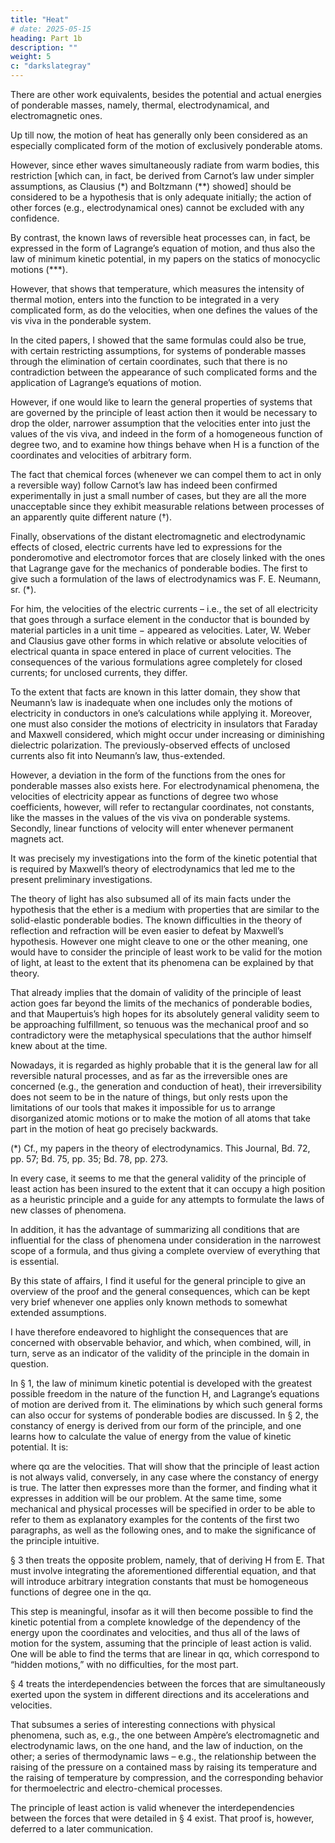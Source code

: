 ```yaml
---
title: "Heat"
# date: 2025-05-15
heading: Part 1b
description: ""
weight: 5
c: "darkslategray"
---
```




There are other work equivalents, besides the potential and actual energies of ponderable masses, namely, thermal, electrodynamical, and electromagnetic ones. 

Up till now, the motion of heat has generally only been considered as an especially complicated form of the motion of exclusively ponderable atoms. 

However, since ether waves simultaneously radiate from warm bodies, this restriction [which can, in fact, be derived from Carnot’s law under simpler assumptions, as Clausius (*) and Boltzmann (**) showed] should be considered to be a hypothesis that is only adequate initially; the action of other forces (e.g., electrodynamical ones) cannot be excluded with any confidence. 



By contrast, the known laws of reversible heat processes can, in fact, be expressed in the form of Lagrange’s equation of motion, and thus also the law of minimum kinetic potential, in my papers on the statics of monocyclic motions (***).


However, that shows that temperature, which measures the intensity of thermal motion, enters into the function to be integrated in a very complicated form, as do the velocities, when one defines the values of the vis viva in the ponderable system. 

In the cited papers, I showed that the same formulas could also be true, with certain restricting assumptions, for systems of ponderable masses through the elimination of certain coordinates, such that there is no contradiction between the appearance of such complicated forms and the application of Lagrange’s equations of motion.

However, if one would like to learn the general properties of systems that are governed by the principle of least action then it would be necessary to drop the older, narrower assumption that the velocities enter into just the values of the vis viva, and indeed in the form of a homogeneous function of degree two, and to examine how things behave when H is a function of the coordinates and velocities of arbitrary form.

The fact that chemical forces (whenever we can compel them to act in only a reversible way) follow Carnot’s law has indeed been confirmed experimentally in just a small number of cases, but they are all the more unacceptable since they exhibit measurable relations between processes of an apparently quite different nature (†).

Finally, observations of the distant electromagnetic and electrodynamic effects of closed, electric currents have led to expressions for the ponderomotive and electromotor forces that are closely linked with the ones that Lagrange gave for the mechanics of ponderable bodies. The first to give such a formulation of the laws of electrodynamics was F. E. Neumann, sr. (*).


For him, the velocities of the electric currents – i.e., the set of all electricity that goes through a surface element in the conductor that is bounded by material particles in a unit time − appeared as velocities. Later, W. Weber and Clausius gave other forms in which relative or absolute velocities of electrical quanta in space entered in place of current velocities. The consequences of the various formulations agree completely for closed currents; for unclosed currents, they differ. 

To the extent that facts are known in this latter domain, they show that Neumann’s law is inadequate when one includes only the motions of electricity in conductors in one’s calculations while applying it. Moreover, one must also consider the motions of electricity in insulators that Faraday and Maxwell considered, which might occur under increasing or diminishing dielectric polarization. The previously-observed effects of unclosed currents also fit into Neumann’s law, thus-extended.

However, a deviation in the form of the functions from the ones for ponderable masses also exists here. For electrodynamical phenomena, the velocities of electricity appear as functions of degree two whose coefficients, however, will refer to rectangular coordinates, not constants, like the masses in the values of the vis viva on ponderable systems. Secondly, linear functions of velocity will enter whenever permanent magnets act.

It was precisely my investigations into the form of the kinetic potential that is required by Maxwell’s theory of electrodynamics that led me to the present preliminary investigations.

The theory of light has also subsumed all of its main facts under the hypothesis that the ether is a medium with properties that are similar to the solid-elastic ponderable bodies. The known difficulties in the theory of reflection and refraction will be even easier to defeat by Maxwell’s hypothesis. However one might cleave to one or the other meaning, one would have to consider the principle of least work to be valid for the motion of light, at least to the extent that its phenomena can be explained by that theory.

That already implies that the domain of validity of the principle of least action goes far beyond the limits of the mechanics of ponderable bodies, and that Maupertuis’s high hopes for its absolutely general validity seem to be approaching fulfillment, so tenuous was the mechanical proof and so contradictory were the metaphysical speculations that the author himself knew about at the time.

Nowadays, it is regarded as highly probable that it is the general law for all reversible natural processes, and as far as the irreversible ones are concerned (e.g., the generation and conduction of heat), their irreversibility does not seem to be in the nature of things, but only rests upon the limitations of our tools that makes it impossible for us to arrange disorganized atomic motions or to make the motion of all atoms that take part in the motion of heat go precisely backwards.

(*) Cf., my papers in the theory of electrodynamics. This Journal, Bd. 72, pp. 57; Bd. 75, pp. 35; Bd. 78, pp. 273. 


In every case, it seems to me that the general validity of the principle of least action has been insured to the extent that it can occupy a high position as a heuristic principle and a guide for any attempts to formulate the laws of new classes of phenomena. 

In addition, it has the advantage of summarizing all conditions that are influential for the class of phenomena under consideration in the narrowest scope of a formula, and thus giving a complete overview of everything that is essential. 

By this state of affairs, I find it useful for the general principle to give an overview of the proof and the general consequences, which can be kept very brief whenever one applies only known methods to somewhat extended assumptions. 

I have therefore endeavored to highlight the consequences that are concerned with observable behavior, and which, when combined, will, in turn, serve as an indicator of the validity of the principle in the domain in question.

In § 1, the law of minimum kinetic potential is developed with the greatest possible freedom in the nature of the function H, and Lagrange’s equations of motion are derived from it. The eliminations by which such general forms can also occur for systems of ponderable bodies are discussed. In § 2, the constancy of energy is derived from our form of the principle, and one learns how to calculate the value of energy from the value of kinetic potential. It is:


<!-- E = H −
H
q
q
α
α α
  ∂
⋅   ∂   ∑ , -->

where qα are the velocities. That will show that the principle of least action is not always valid, conversely, in any case where the constancy of energy is true. The latter then expresses more than the former, and finding what it expresses in addition will be our problem. At the same time, some mechanical and physical processes will be specified in order to be able to refer to them as explanatory examples for the contents of the first two paragraphs, as well as the following ones, and to make the significance of the principle intuitive.

§ 3 then treats the opposite problem, namely, that of deriving H from E. That must involve integrating the aforementioned differential equation, and that will introduce arbitrary integration constants that must be homogeneous functions of degree one in the qα. 

This step is meaningful, insofar as it will then become possible to find the kinetic potential from a complete knowledge of the dependency of the energy upon the coordinates and velocities, and thus all of the laws of motion for the system, assuming that the principle of least action is valid. One will be able to find the terms that are linear in qα, which correspond to “hidden motions,” with no difficulties, for the most part.

§ 4 treats the interdependencies between the forces that are simultaneously exerted upon the system in different directions and its accelerations and velocities. 

That subsumes a series of interesting connections with physical phenomena, such as, e.g., the one between Ampère’s electromagnetic and electrodynamic laws, on the one hand, and the law of induction, on the other; a series of thermodynamic laws – e.g., the relationship between the raising of the pressure on a contained mass by raising its temperature and the raising of temperature by compression, and the corresponding behavior for thermoelectric and electro-chemical processes. 

The principle of least action is valid whenever the interdependencies between the forces that were detailed in § 4 exist. That proof is, however, deferred to a later communication.


